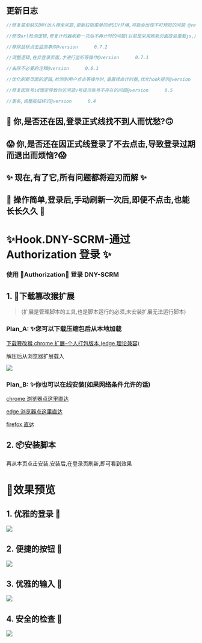 ## 更新日志
```js
//修复菜单缺失DNY达人榜单问题,更新权限菜单同步DEV环境,可能会出现不可预知的问题 @version      0.9

//修改url检测逻辑,修复计时器刷新一次后不再计时的问题(以前是采用刷新页面故会重载js,所以难以复现)

//移除鼠标点击监测事件@version      0.7.2

//调整逻辑,在非登录页面,才进行监听等操作@version      0.7.1

//去除不必要的注释@version      0.6.1

//优化刷新页面的逻辑,检测到用户点击等操作时,重置续命计时器,优化hook提示@version      0.6

//修复因账号id固定导致的访问蓝v号提示账号不存在的问题@version      0.5

//更名,调整按钮样式@version      0.4

```

## 😤 你,是否还在因,登录正式线找不到人而忧愁?🙃

## 😱 你,是否还在因正式线登录了不去点击,导致登录过期而退出而烦恼?😱

## ✨ 现在,有了它,所有问题都将迎刃而解 ✨

## 🎉 操作简单,登录后,手动刷新一次后,即便不点击,也能长长久久 🎉

# ✨Hook.DNY-SCRM-通过 Authorization 登录 ✨

### 使用 🚀Authorization🚀 登录 DNY-SCRM

## 1.  📗下载篡改猴扩展
> (扩展是管理脚本的工具,也是脚本运行的必须,未安装扩展无法运行脚本)

### Plan_A: ✨您可以下载压缩包后从本地加载

[下载篡改猴 chrome 扩展-个人打包版本,(edge 理论兼容)](https://fansirs.lanzoub.com/imWn21b00f9c)

解压后从浏览器扩展载入

![](https://cdn.jsdelivr.net/gh/Fansirsqi/blog-Images@main/images/202310071149640.png)

### Plan_B: ✨你也可以在线安装(如果网络条件允许的话)

[chrome 浏览器点这里直达](https://chromewebstore.google.com/detail/%E7%AF%A1%E6%94%B9%E7%8C%B4/dhdgffkkebhmkfjojejmpbldmpobfkfo)

[edge 浏览器点这里直达](https://microsoftedge.microsoft.com/addons/detail/%E7%AF%A1%E6%94%B9%E7%8C%B4/iikmkjmpaadaobahmlepeloendndfphd)

[firefox 直达](https://addons.mozilla.org/en-US/firefox/addon/tampermonkey/)

## 2. 📦安装脚本

再从本页点击安装,安装后,在登录页刷新,即可看到效果



# 🎐效果预览

## 1. 优雅的登录 🎨

![](https://cdn.jsdelivr.net/gh/Fansirsqi/blog-Images@main/images/202309261411140.gif)

## 2. 便捷的按钮 🔮

![](https://cdn.jsdelivr.net/gh/Fansirsqi/blog-Images@main/images/202309221055899.png)

## 3. 优雅的输入 🎈

![](https://cdn.jsdelivr.net/gh/Fansirsqi/blog-Images@main/images/202309221056053.png)

## 4. 安全的检查 🎫

![](https://cdn.jsdelivr.net/gh/Fansirsqi/blog-Images@main/images/202309221058190.png)
